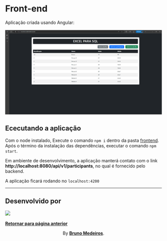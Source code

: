 # Front-end

Aplicação criada usando Angular:

[<img width="700px" src="./assets/website.png" />](./assets/website.png "Imagem da página")

## Ececutando a aplicação

Com o node instalado, Execute o comando `npm i` dentro da pasta [frontend](/frontend/).
Após o término da instalação das dependências, executar o comando `npm start`.

Em ambiente de desenvolvimento, a aplicação manterá contato com o link **http://localhost:8080/api/v1/participants**, no qual é fornecido pelo backend.

A aplicação ficará rodando no `localhost:4200`

---

## Desenvolvido por

[<img width="100px" src="https://avatars.githubusercontent.com/u/100999610" />](https://github.com/BrunoMedeiros14 "Perfil no GitHub (BrunoMedeiros)")

**[Retornar para página anterior](../README.md)**

<p align="center">By <strong><a href="https://github.com/BrunoMedeiros14">Bruno Medeiros</a></strong>.</p>
